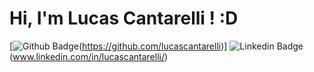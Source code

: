 # Hi, I'm Lucas Cantarelli ! :D

[![Github Badge](https://img.shields.io/badge/-Github-000?style=flat-square&logo=Github&logoColor=white&link=https://github.com/lucascantarelli)(https://github.com/lucascantarelli)]
![Linkedin Badge](https://img.shields.io/badge/Gmail-D14836?style=for-the-badge&logo=gmail&logoColor=white)(www.linkedin.com/in/lucascantarelli/)

